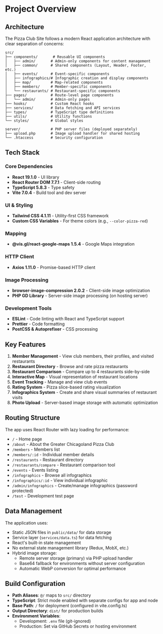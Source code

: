 # Project Overview

## Architecture

The Pizza Club Site follows a modern React application architecture with clear separation of concerns:

```
src/
├── components/       # Reusable UI components
│   ├── admin/       # Admin-only components for content management
│   ├── common/      # Shared components (Layout, Header, Footer, etc.)
│   ├── events/      # Event-specific components
│   ├── infographics/# Infographic creation and display components
│   ├── map/         # Map-related components
│   ├── members/     # Member-specific components
│   └── restaurants/ # Restaurant-specific components
├── pages/           # Route-level page components
│   └── admin/       # Admin-only pages
├── hooks/           # Custom React hooks
├── services/        # Data fetching and API services
├── types/           # TypeScript type definitions
├── utils/           # Utility functions
└── styles/          # Global styles

server/              # PHP server files (deployed separately)
├── upload.php       # Image upload handler for shared hosting
└── .htaccess        # Security configuration
```

## Tech Stack

### Core Dependencies
- **React 19.1.0** - UI library
- **React Router DOM 7.7.1** - Client-side routing
- **TypeScript 5.8.3** - Type safety
- **Vite 7.0.4** - Build tool and dev server

### UI & Styling
- **Tailwind CSS 4.1.11** - Utility-first CSS framework
- **Custom CSS Variables** - For theme colors (e.g., `--color-pizza-red`)

### Mapping
- **@vis.gl/react-google-maps 1.5.4** - Google Maps integration

### HTTP Client
- **Axios 1.11.0** - Promise-based HTTP client

### Image Processing
- **browser-image-compression 2.0.2** - Client-side image optimization
- **PHP GD Library** - Server-side image processing (on hosting server)

### Development Tools
- **ESLint** - Code linting with React and TypeScript support
- **Prettier** - Code formatting
- **PostCSS & Autoprefixer** - CSS processing

## Key Features

1. **Member Management** - View club members, their profiles, and visited restaurants
2. **Restaurant Directory** - Browse and rate pizza restaurants
3. **Restaurant Comparison** - Compare up to 4 restaurants side-by-side
4. **Interactive Map** - Visual representation of restaurant locations
5. **Event Tracking** - Manage and view club events
6. **Rating System** - Pizza slice-based rating visualization
7. **Infographics System** - Create and share visual summaries of restaurant visits
8. **Photo Upload** - Server-based image storage with automatic optimization

## Routing Structure

The app uses React Router with lazy loading for performance:

- `/` - Home page
- `/about` - About the Greater Chicagoland Pizza Club
- `/members` - Members list
- `/members/:id` - Individual member details
- `/restaurants` - Restaurant directory
- `/restaurants/compare` - Restaurant comparison tool
- `/events` - Events listing
- `/infographics` - Browse all infographics
- `/infographics/:id` - View individual infographic
- `/admin/infographics` - Create/manage infographics (password protected)
- `/test` - Development test page

## Data Management

The application uses:
- Static JSON files in `public/data/` for data storage
- Service layer (`services/data.ts`) for data fetching
- React's built-in state management
- No external state management library (Redux, MobX, etc.)
- Hybrid image storage:
  - Remote server storage (primary) via PHP upload handler
  - Base64 fallback for environments without server configuration
  - Automatic WebP conversion for optimal performance

## Build Configuration

- **Path Aliases**: `@/` maps to `src/` directory
- **TypeScript**: Strict mode enabled with separate configs for app and node
- **Base Path**: `/` for deployment (configured in vite.config.ts)
- **Output Directory**: `dist/` for production builds
- **Environment Variables**: 
  - Development: `.env` file (git-ignored)
  - Production: Set via GitHub Secrets or hosting environment